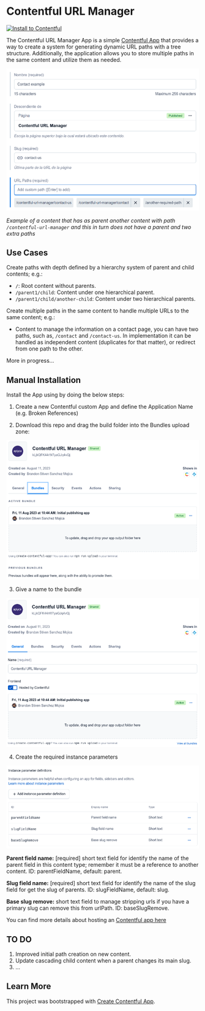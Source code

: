 # Contentful URL Manager

[![Install to Contentful](https://www.ctfstatic.com/button/install-small.svg)](https://app.contentful.com/deeplink?link=apps&id=kLjkQFK44rW7yaGJq4vQj)

The Contentful URL Manager App is a simple [Contentful App](https://www.contentful.com/developers/docs/extensibility/app-framework/) that provides a way to create a system for generating dynamic URL paths with a tree structure. Additionally, the application allows you to store multiple paths in the same content and utilize them as needed.

![Contentful URL Manager](./docs/showcase-image.png)

*Example of a content that has as parent another content with path `/contentful-url-manager` and this in turn does not have a parent and two extra paths*

## Use Cases

Create paths with depth defined by a hierarchy system of parent and child contents; e.g.:

* `/`: Root content without parents.
* `/parent1/child`: Content under one hierarchical parent.
* `/parent1/child/another-child`: Content under two hierarchical parents.

Create multiple paths in the same content to handle multiple URLs to the same content; e.g.:

* Content to manage the information on a contact page, you can have two paths, such as, `/contact` and `/contact-us`. In implementation it can be handled as independent content (duplicates for that matter), or redirect from one path to the other.

More in progress...


## Manual Installation

Install the App using by doing the below steps:

1. Create a new Contentful custom App and define the Application Name (e.g. Broken References)

2. Download this repo and drag the build folder into the Bundles upload zone:

![App Bundles Upload](./docs/bundles.png)

3. Give a name to the bundle

![App Name](./docs/appname.png)

4. Create the required instance parameters

![App Instance Parameters](./docs/instance-params.png)

**Parent field name:** [required] short text field for identify the name of the parent field in this content type; remember it must be a reference to another content. ID: parentFieldName, default: parent.

**Slug field name:** [required] short text field for identify the name of the slug field for get the slug of parents. ID: slugFieldName, default: slug.

**Base slug remove:** short text field to manage stripping urls if you have a primary slug can remove this from urlPath. ID: baseSlugRemove.

You can find more details about hosting an [Contentful app here](https://www.contentful.com/developers/docs/extensibility/app-framework/hosting-an-app/)

## TO DO

1. Improved initial path creation on new content.
2. Update cascading child content when a parent changes its main slug.
3. ...

## Learn More

This project was bootstrapped with [Create Contentful App](https://github.com/contentful/create-contentful-app).
